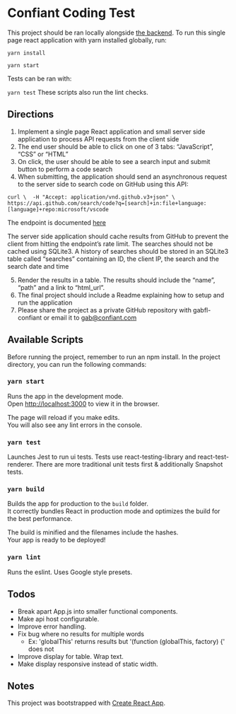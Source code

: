 # Confiant Coding Test

This project should be ran locally alongside [the backend](https://github.com/rachelrj/confiant-coding-test-server-side).
To run this single page react application with yarn installed globally, run:

```
yarn install

yarn start
```

Tests can be ran with:

``
yarn test
``
These scripts also run the lint checks.

## Directions

1) Implement a single page React application and small server side application to process API requests from the client side 
2) The end user should be able to click on one of 3 tabs: “JavaScript”, “CSS” or “HTML” 
3) On click, the user should be able to see a search input and submit button to perform a code search 
4) When submitting, the application should send an asynchronous request to the server side to search code on GitHub using this API:

``
curl \ 
-H "Accept: application/vnd.github.v3+json" \ 
https://api.github.com/search/code?q=[search]+in:file+language:[language]+repo:microsoft/vscode 
``

The endpoint is documented [here](https://docs.github.com/en/free-pro-team@latest/rest/reference/search#search-code)

The server side application should cache results from GitHub to prevent the client from hitting the endpoint’s rate limit. The searches should not be cached using SQLite3. 
A history of searches should be stored in an SQLite3 table called “searches” containing an ID, the client IP, the search and the search date and time

5) Render the results in a table. The results should include the “name”, “path” and a link to “html_url”. 
6) The final project should include a Readme explaining how to setup and run the application 
7) Please share the project as a private GitHub repository with gabfl-confiant or email it to gab@confiant.com

## Available Scripts

Before running the project, remember to run an npm install.
In the project directory, you can run the following commands:

### `yarn start`

Runs the app in the development mode.\
Open [http://localhost:3000](http://localhost:3000) to view it in the browser.

The page will reload if you make edits.\
You will also see any lint errors in the console.

### `yarn test`

Launches Jest to run ui tests. Tests use react-testing-library and react-test-renderer.
There are more traditional unit tests first & additionally Snapshot tests.

### `yarn build`

Builds the app for production to the `build` folder.\
It correctly bundles React in production mode and optimizes the build for the best performance.

The build is minified and the filenames include the hashes.\
Your app is ready to be deployed!

### `yarn lint`

Runs the eslint. Uses Google style presets.

## Todos

* Break apart App.js into smaller functional components.
* Make api host configurable.
* Improve error handling.
* Fix bug where no results for multiple words
    * Ex: 'globalThis' returns results but '(function (globalThis, factory) {' does not
* Improve display for table. Wrap text.
* Make display responsive instead of static width.

## Notes

This project was bootstrapped with [Create React App](https://github.com/facebook/create-react-app).
